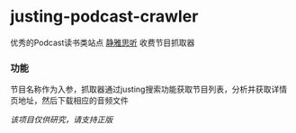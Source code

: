 # justing-podcast-crawler
优秀的Podcast读书类站点 [静雅思听](http://justing.com.cn/ "静雅思听") 收费节目抓取器

### 功能
节目名称作为入参，抓取器通过justing搜索功能获取节目列表，分析并获取详情页地址，然后下载相应的音频文件

*该项目仅供研究，请支持正版*
